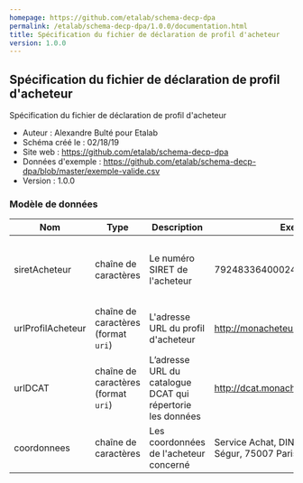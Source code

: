 ```yaml
---
homepage: https://github.com/etalab/schema-decp-dpa
permalink: /etalab/schema-decp-dpa/1.0.0/documentation.html
title: Spécification du fichier de déclaration de profil d'acheteur
version: 1.0.0
---
```


## Spécification du fichier de déclaration de profil d'acheteur

Spécification du fichier de déclaration de profil d'acheteur

- Auteur : Alexandre Bulté pour Etalab
- Schéma créé le : 02/18/19
- Site web : https://github.com/etalab/schema-decp-dpa
- Données d'exemple : https://github.com/etalab/schema-decp-dpa/blob/master/exemple-valide.csv
- Version : 1.0.0

### Modèle de données

|Nom|Type|Description|Exemple|Propriétés|
|-|-|-|-|-|
|siretAcheteur|chaîne de caractères|Le numéro SIRET de l'acheteur|79248336400024|Valeur obligatoire, Valeur unique, Motif : `^\d{14}$`|
|urlProfilAcheteur|chaîne de caractères (format `uri`)|L'adresse URL du profil d'acheteur|http://monacheteur.com/profil|Valeur obligatoire|
|urlDCAT|chaîne de caractères (format `uri`)|L’adresse URL du catalogue DCAT qui répertorie les données|http://dcat.monacheteur.com/catalog.ttl|Valeur optionnelle|
|coordonnees|chaîne de caractères|Les coordonnées de l'acheteur concerné|Service Achat, DINSIC, 20 avenue de Ségur, 75007 Paris|Valeur obligatoire|